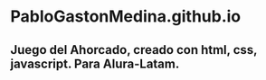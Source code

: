 # PabloGastonMedina.github.io

<h2>Juego del Ahorcado, creado con html, css, javascript. Para Alura-Latam.</h2>
